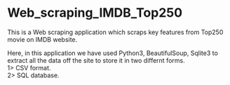 # Web_scraping_IMDB_Top250

This is a Web scraping application which scraps key features from Top250 movie on IMDB website.

Here, in this application we have used Python3, BeautifulSoup, Sqlite3 to extract all the data off the site to store it in two differnt forms.<br>
1> CSV format.<br>
2> SQL database.

